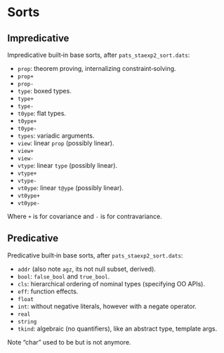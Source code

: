Sorts
==============================================================================

Impredicative
------------------------------------------------------------------------------

Impredicative built‑in base sorts, after `pats_staexp2_sort.dats`:

  * `prop`: theorem proving, internalizing constraint‑solving.
  * `prop+`
  * `prop-`
  * `type`: boxed types.
  * `type+`
  * `type-`
  * `t0ype`: flat types.
  * `t0ype+`
  * `t0ype-`
  * `types`: variadic arguments.
  * `view`: linear `prop` (possibly linear).
  * `view+`
  * `view-`
  * `vtype`: linear `type` (possibly linear).
  * `vtype+`
  * `vtype-`
  * `vt0ype`: linear `t@ype` (possibly linear).
  * `vt0ype+`
  * `vt0ype-`

Where `+` is for covariance and `-` is for contravariance.


Predicative
------------------------------------------------------------------------------

Predicative built‑in base sorts, after `pats_staexp2_sort.dats`:

  * `addr` (also note `agz`, its not null subset, derived).
  * `bool`: `false_bool` and `true_bool`.
  * `cls`: hierarchical ordering of nominal types (specifying OO APIs).
  * `eff`: function effects.
  * `float`
  * `int`: without negative literals, however with a negate operator.
  * `real`
  * `string`
  * `tkind`: algebraic (no quantifiers), like an abstract type, template args.

Note “char” used to be but is not anymore.
